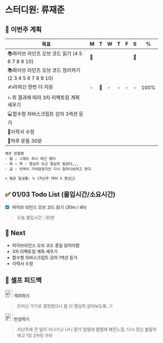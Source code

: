 # 스터디원: 류재준

## 🚀 이번주 계획

| 목표                            | M   | T   | W   | T   | F   | S   | %   |
| ------------------------------- | --- | --- | --- | --- | --- | --- | --- |
| 📚파이브 라인즈 오브 코드 읽기 (4 5 6 7 8 9 10)               | 🍮 |  |  |  |  |  🍮  |   |
| 📚파이브 라인즈 오브 코드 정리하기 (2 3 4 5 6 7 8 9 10)               |   |  |  |  |  |     |   |
| ✍️라피신 한번 더 지원               | - |  🍮   | - | - |  -  |  -   | 100%   |
| ㄴ위 결과에 따라 3차 리팩토링 계획 세우기             |   |   |     |   |   |   |   |
| 💻함수형 자바스크립트 강의 3섹션 듣기             |   |   |     |   |   |   |   |
| 📌이력서 수정 |     |  |  |     |   |   |   |
| 💪하루 운동 30분                |   |   |     |   |     |  |   |

```text
매주 한줄평
- 월 : 그래도 하나 하긴 했다
- 화 ~ 목 : 열심히 쉬고 열심히 놀았다,,,
- 금 : 의욕이 가라앉았지만 다시 일어나보려고 한다

> 평균 달성률: % (지난주 대비 % 향상🎉)
```

## ✅ 01/03 Todo List (몰입시간/소요시간)
- [x] 파이브 라인스 오브 코드 읽기 (30m / 4h)
> 오늘 몰입시간 : 30분

## 🌱 Next
- 파이브라인스 오브 코드 종일 읽어야함
- 3차 리팩토링 계획 세우기
- 함수형 자바스크립트 강의 1섹션 듣기
- 이력서 수정


## 🎉 셀프 피드백

<img src="https://raw.githubusercontent.com/Tarikul-Islam-Anik/Animated-Fluent-Emojis/master/Emojis/Smilies/Hugging%20Face.png" alt="Hugging Face" width="25" height="25"> 격려하기</img>

> 라피신 가기로 결정했으니 좀 더 열심히 살아보도록...!! <br>

<img src="https://raw.githubusercontent.com/Tarikul-Islam-Anik/Animated-Fluent-Emojis/master/Emojis/Smilies/Face%20with%20Monocle.png" alt="Face with Monocle" width="25" height="25"> 반성하기</img>

> 지난주에 큰 일이 지나가고 나니 뭔가 칠렐레 팔렐레 해진느낌. 다시 정신 붙들어 매고 1일 2커밋 가자 <br>
